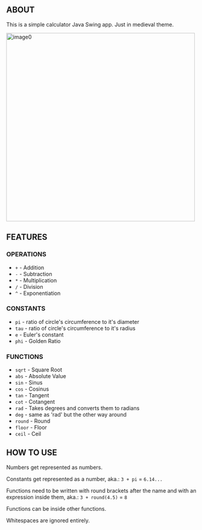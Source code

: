 ## ABOUT

This is a simple calculator Java Swing app. Just in medieval theme.

<img width="500" height="500" alt="image0" src="https://github.com/user-attachments/assets/c5815b0a-f74d-4a26-bdd7-732b9e9fb03e" />

## FEATURES

### OPERATIONS

- `+` - Addition
- `-` - Subtraction
- `*` - Multiplication
- `/` - Division
- `^` - Exponentiation

### CONSTANTS

- `pi` - ratio of circle's circumference to it's diameter
- `tau` - ratio of circle's circumference to it's radius
- `e` - Euler's constant
- `phi` - Golden Ratio

### FUNCTIONS

- `sqrt` - Square Root
- `abs` - Absolute Value
- `sin` - Sinus
- `cos` - Cosinus
- `tan` - Tangent
- `cot` - Cotangent
- `rad` - Takes degrees and converts them to radians
- `deg` - same as 'rad' but the other way around
- `round` - Round
- `floor` - Floor
- `ceil` - Ceil

## HOW TO USE

Numbers get represented as numbers.

Constants get represented as a number, aka.: `3 + pi` = `6.14...`

Functions need to be written with round brackets after the name and with an expression inside them, aka.: `3 + round(4.5)` = `8`

Functions can be inside other functions.

Whitespaces are ignored entirely.
